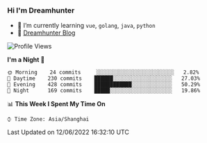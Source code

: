### Hi I'm Dreamhunter

- 🌱 I’m currently learning `vue`, `golang`, `java`, `python`
- 💬 [Dreamhunter Blog](https://dreamhunter2333.com/)

<!--START_SECTION:waka-->
![Profile Views](http://img.shields.io/badge/Profile%20Views-0-blue)

**I'm a Night 🦉** 

```text
🌞 Morning    24 commits     ░░░░░░░░░░░░░░░░░░░░░░░░░   2.82% 
🌆 Daytime    230 commits    ██████░░░░░░░░░░░░░░░░░░░   27.03% 
🌃 Evening    428 commits    ████████████░░░░░░░░░░░░░   50.29% 
🌙 Night      169 commits    █████░░░░░░░░░░░░░░░░░░░░   19.86%

```


📊 **This Week I Spent My Time On** 

```text
⌚︎ Time Zone: Asia/Shanghai

```


 Last Updated on 12/06/2022 16:32:10 UTC
<!--END_SECTION:waka-->

<!-- ![jinmu333's github stats](https://github-readme-stats.vercel.app/api?username=jinmu333&show_icons=true&theme=vue-dark)

[![Top Langs](https://github-readme-stats.vercel.app/api/top-langs/?username=jinmu333&hide=smali,html,javascript&theme=vue-dark)](https://github.com/anuraghazra/github-readme-stats)
 -->
<!--
**jinmu333/jinmu333** is a ✨ _special_ ✨ repository because its `README.md` (this file) appears on your GitHub profile.

Here are some ideas to get you started:

- 🔭 I’m currently working on ...
- 🌱 I’m currently learning ...
- 👯 I’m looking to collaborate on ...
- 🤔 I’m looking for help with ...
- 💬 Ask me about ...
- 📫 How to reach me: ...
- 😄 Pronouns: ...
- ⚡ Fun fact: ...
- 📫 [Dreamhunter resume](https://hacknical.com/jinmu333/resume?locale=zh)
-->
